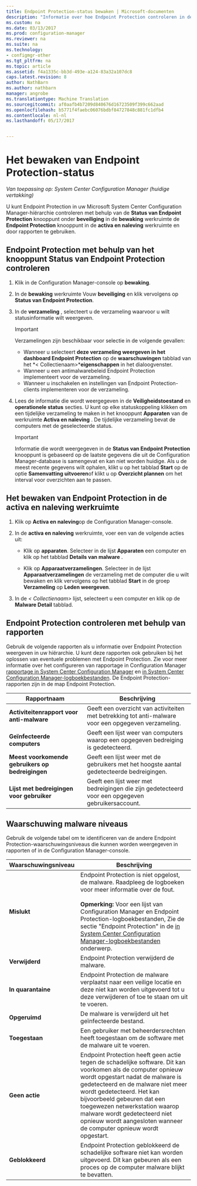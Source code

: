 ```yaml
---
title: Endpoint Protection-status bewaken | Microsoft-documenten
description: "Informatie over hoe Endpoint Protection controleren in de System Center Configuration Manager-hiërarchie."
ms.custom: na
ms.date: 03/13/2017
ms.prod: configuration-manager
ms.reviewer: na
ms.suite: na
ms.technology:
- configmgr-other
ms.tgt_pltfrm: na
ms.topic: article
ms.assetid: f4a1335c-bb3d-493e-a124-83a32a107dc8
caps.latest.revision: 8
author: NathBarn
ms.author: nathbarn
manager: angrobe
ms.translationtype: Machine Translation
ms.sourcegitcommit: af0aafb4b7209d840676d16723509f399c662aad
ms.openlocfilehash: b5771f4faebc06076bdbf84727848c881fc1dfb4
ms.contentlocale: nl-nl
ms.lasthandoff: 05/17/2017


---
```

# <a name="how-to-monitor-endpoint-protection-status"></a>Het bewaken van Endpoint Protection-status

*Van toepassing op: System Center Configuration Manager (huidige vertakking)*

U kunt Endpoint Protection in uw Microsoft System Center Configuration Manager-hiërarchie controleren met behulp van de **Status van Endpoint Protection** knooppunt onder **beveiliging** in de **bewaking** werkruimte de **Endpoint Protection** knooppunt in de **activa en naleving** werkruimte en door rapporten te gebruiken.  

##  <a name="BKMK_1"></a>Endpoint Protection met behulp van het knooppunt Status van Endpoint Protection controleren  

1.  Klik in de Configuration Manager-console op **bewaking**.  

2.  In de **bewaking** werkruimte Vouw **beveiliging** en klik vervolgens op **Status van Endpoint Protection**.  

3.  In de **verzameling** , selecteert u de verzameling waarvoor u wilt statusinformatie wilt weergeven.  

    > [!IMPORTANT]  
    >  Verzamelingen zijn beschikbaar voor selectie in de volgende gevallen:  
    >   
    >  -   Wanneer u selecteert **deze verzameling weergeven in het dashboard Endpoint Protection** op de **waarschuwingen** tabblad van het *< Collectienaam\>***eigenschappen** in het dialoogvenster.  
    > -   Wanneer u een antimalwarebeleid Endpoint Protection implementeert voor de verzameling.  
    > -   Wanneer u inschakelen en instellingen van Endpoint Protection-clients implementeren voor de verzameling.  

4.  Lees de informatie die wordt weergegeven in de **Veiligheidstoestand** en **operationele status** secties. U kunt op elke statuskoppeling klikken om een tijdelijke verzameling te maken in het knooppunt **Apparaten** van de werkruimte **Activa en naleving** . De tijdelijke verzameling bevat de computers met de geselecteerde status.  

    > [!IMPORTANT]  
    >  Informatie die wordt weergegeven in de **Status van Endpoint Protection** knooppunt is gebaseerd op de laatste gegevens die uit de Configuration Manager-database is samengevat en kan niet worden huidige. Als u de meest recente gegevens wilt ophalen, klikt u op het tabblad **Start** op de optie **Samenvatting uitvoeren**of klikt u op **Overzicht plannen** om het interval voor overzichten aan te passen.  

##  <a name="BKMK_2"></a>Het bewaken van Endpoint Protection in de activa en naleving werkruimte  

1.  Klik op **Activa en naleving**op de Configuration Manager-console.  

2.  In de **activa en naleving** werkruimte, voer een van de volgende acties uit:  

    -   Klik op **apparaten**. Selecteer in de lijst **Apparaten** een computer en klik op het tabblad **Details van malware** .  

    -   Klik op **Apparaatverzamelingen**. Selecteer in de lijst **Apparaatverzamelingen** de verzameling met de computer die u wilt bewaken en klik vervolgens op het tabblad **Start** in de groep **Verzameling** op **Leden weergeven**.  

3.  In de *< Collectienaam\>*  lijst, selecteert u een computer en klik op de **Malware Detail** tabblad.  

##  <a name="BKMK_3"></a>Endpoint Protection controleren met behulp van rapporten  
 Gebruik de volgende rapporten als u informatie over Endpoint Protection weergeven in uw hiërarchie. U kunt deze rapporten ook gebruiken bij het oplossen van eventuele problemen met Endpoint Protection. Zie voor meer informatie over het configureren van rapportage in Configuration Manager [rapportage in System Center Configuration Manager](../../core/servers/manage/reporting.md) en [in System Center Configuration Manager-logboekbestanden](../../core/plan-design/hierarchy/log-files.md). De Endpoint Protection-rapporten zijn in de map Endpoint Protection.  

|Rapportnaam|Beschrijving|  
|-----------------|-----------------|  
|**Activiteitenrapport voor anti-malware**|Geeft een overzicht van activiteiten met betrekking tot anti-malware voor een opgegeven verzameling.|  
|**Geïnfecteerde computers**|Geeft een lijst weer van computers waarop een opgegeven bedreiging is gedetecteerd.|  
|**Meest voorkomende gebruikers op bedreigingen**|Geeft een lijst weer met de gebruikers met het hoogste aantal gedetecteerde bedreigingen.|  
|**Lijst met bedreigingen voor gebruiker**|Geeft een lijst weer met bedreigingen die zijn gedetecteerd voor een opgegeven gebruikersaccount.|  

## <a name="malware-alert-levels"></a>Waarschuwing malware niveaus  
 Gebruik de volgende tabel om te identificeren van de andere Endpoint Protection-waarschuwingsniveaus die kunnen worden weergegeven in rapporten of in de Configuration Manager-console.  

|Waarschuwingsniveau|Beschrijving|  
|-----------------|-----------------|  
|**Mislukt**|Endpoint Protection is niet opgelost, de malware. Raadpleeg de logboeken voor meer informatie over de fout.<br /><br /> **Opmerking:** Voor een lijst van Configuration Manager en Endpoint Protection-logboekbestanden, Zie de sectie "Endpoint Protection" in de [in System Center Configuration Manager-logboekbestanden](../../core/plan-design/hierarchy/log-files.md) onderwerp.|  
|**Verwijderd**|Endpoint Protection verwijderd de malware.|  
|**In quarantaine**|Endpoint Protection de malware verplaatst naar een veilige locatie en deze niet kan worden uitgevoerd tot u deze verwijderen of toe te staan om uit te voeren.|  
|**Opgeruimd**|De malware is verwijderd uit het geïnfecteerde bestand.|  
|**Toegestaan**|Een gebruiker met beheerdersrechten heeft toegestaan om de software met de malware uit te voeren.|  
|**Geen actie**|Endpoint Protection heeft geen actie tegen de schadelijke software. Dit kan voorkomen als de computer opnieuw wordt opgestart nadat de malware is gedetecteerd en de malware niet meer wordt gedetecteerd. Het kan bijvoorbeeld gebeuren dat een toegewezen netwerkstation waarop malware wordt gedetecteerd niet opnieuw wordt aangesloten wanneer de computer opnieuw wordt opgestart.|  
|**Geblokkeerd**|Endpoint Protection geblokkeerd de schadelijke software niet kan worden uitgevoerd. Dit kan gebeuren als een proces op de computer malware blijkt te bevatten.|

